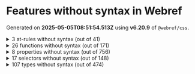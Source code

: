 # Features without syntax in Webref

Generated on **2025-05-05T08:51:54.513Z** using **v6.20.9** of `@webref/css`.


<details>
<summary>3 at-rules without syntax (out of 41)</summary>

- [`@-webkit-keyframes`](https://compat.spec.whatwg.org/#at-ruledef--webkit-keyframes)
- [`@charset`](https://drafts.csswg.org/css-syntax-3/#at-ruledef-charset)
- [`@starting-style`](https://drafts.csswg.org/css-transitions-2/#at-ruledef-starting-style)
</details>


<details>
<summary>26 functions without syntax (out of 171)</summary>

- [`-webkit-image-set()`](https://drafts.csswg.org/css-images-4/#funcdef--webkit-image-set) (dangling)
- [`calc-mix()`](https://drafts.csswg.org/css-values-5/#funcdef-calc-mix) (dangling)
- [`container-progress()`](https://drafts.csswg.org/css-values-5/#funcdef-container-progress) (dangling)
- [`crossorigin()`](https://drafts.csswg.org/css-values-5/#funcdef-request-url-modifier-crossorigin) for `<request-url-modifier>` (dangling)
- [`first-valid()`](https://drafts.csswg.org/css-values-5/#funcdef-first-valid) (dangling)
- [`if()`](https://drafts.csswg.org/css-values-5/#funcdef-if) (dangling)
- [`inherit()`](https://drafts.csswg.org/css-values-5/#funcdef-inherit) (dangling)
- [`integrity()`](https://drafts.csswg.org/css-values-5/#funcdef-request-url-modifier-integrity) for `<request-url-modifier>` (dangling)
- [`media-progress()`](https://drafts.csswg.org/css-values-5/#funcdef-media-progress) (dangling)
- [`mix()`](https://drafts.csswg.org/css-values-5/#funcdef-mix)
- [`progress()`](https://drafts.csswg.org/css-values-5/#funcdef-progress) (dangling)
- [`referrerpolicy()`](https://drafts.csswg.org/css-values-5/#funcdef-request-url-modifier-referrerpolicy) for `<request-url-modifier>` (dangling)
- [`repeat()`](https://drafts.csswg.org/css-gaps-1/#funcdef-repeat-line-color-repeat) for `<repeat-line-color>` (dangling)
- [`repeat()`](https://drafts.csswg.org/css-gaps-1/#funcdef-repeat-line-color-repeat) for `<auto-repeat-line-color>` (dangling)
- [`repeat()`](https://drafts.csswg.org/css-gaps-1/#funcdef-repeat-line-color-repeat) for `<repeat-line-style>` (dangling)
- [`repeat()`](https://drafts.csswg.org/css-gaps-1/#funcdef-repeat-line-color-repeat) for `<auto-repeat-line-style>` (dangling)
- [`repeat()`](https://drafts.csswg.org/css-gaps-1/#funcdef-repeat-line-color-repeat) for `<repeat-line-width>` (dangling)
- [`repeat()`](https://drafts.csswg.org/css-gaps-1/#funcdef-repeat-line-color-repeat) for `<auto-repeat-line-width>` (dangling)
- [`repeat()`](https://drafts.csswg.org/css-grid-2/#funcdef-track-repeat-repeat) for `<track-repeat>` (dangling)
- [`repeat()`](https://drafts.csswg.org/css-grid-2/#funcdef-track-repeat-repeat) for `<auto-repeat>` (dangling)
- [`repeat()`](https://drafts.csswg.org/css-grid-2/#funcdef-track-repeat-repeat) for `<fixed-repeat>` (dangling)
- [`sibling-count()`](https://drafts.csswg.org/css-values-5/#funcdef-sibling-count) (dangling)
- [`sibling-index()`](https://drafts.csswg.org/css-values-5/#funcdef-sibling-index) (dangling)
- [`toggle()`](https://drafts.csswg.org/css-values-5/#funcdef-toggle) (dangling)
- [`transform-mix()`](https://drafts.csswg.org/css-values-5/#funcdef-transform-mix) (dangling)
- [`wcag2()`](https://drafts.csswg.org/css-color-6/#funcdef-contrast-color-wcag2) for `contrast-color()` (dangling)
</details>


<details>
<summary>8 properties without syntax (out of 756)</summary>

- [`-webkit-box-align`](https://compat.spec.whatwg.org/#propdef--webkit-box-align)
- [`-webkit-box-flex`](https://compat.spec.whatwg.org/#propdef--webkit-box-flex)
- [`-webkit-box-ordinal-group`](https://compat.spec.whatwg.org/#propdef--webkit-box-ordinal-group)
- [`-webkit-box-orient`](https://compat.spec.whatwg.org/#propdef--webkit-box-orient)
- [`-webkit-box-pack`](https://compat.spec.whatwg.org/#propdef--webkit-box-pack)
- [`-webkit-user-select`](https://drafts.csswg.org/css-ui-4/#propdef--webkit-user-select)
- [`stop-color`](https://svgwg.org/svg2-draft/pservers.html#StopColorProperty)
- [`stop-opacity`](https://svgwg.org/svg2-draft/pservers.html#StopOpacityProperty)
</details>


<details>
<summary>17 selectors without syntax (out of 148)</summary>

- [`::nth-fragment()`](https://drafts.csswg.org/css-overflow-5/#selectordef-nth-fragment)
- [`::slotted()`](https://drafts.csswg.org/css-scoping-1/#selectordef-slotted)
- [`::view-transition-group()`](https://drafts.csswg.org/css-view-transitions-1/#selectordef-view-transition-group)
- [`::view-transition-image-pair()`](https://drafts.csswg.org/css-view-transitions-1/#selectordef-view-transition-image-pair)
- [`::view-transition-new()`](https://drafts.csswg.org/css-view-transitions-1/#selectordef-view-transition-new)
- [`::view-transition-old()`](https://drafts.csswg.org/css-view-transitions-1/#selectordef-view-transition-old)
- [`:active-view-transition-type()`](https://drafts.csswg.org/css-view-transitions-2/#active-view-transition-type-pseudo)
- [`:current()`](https://drafts.csswg.org/selectors-4/#selectordef-current)
- [`:dir()`](https://drafts.csswg.org/selectors-4/#dir-pseudo)
- [`:has()`](https://drafts.csswg.org/selectors-4/#has-pseudo)
- [`:host-context()`](https://drafts.csswg.org/css-scoping-1/#selectordef-host-context)
- [`:host()`](https://drafts.csswg.org/css-scoping-1/#selectordef-host-function)
- [`:is()`](https://drafts.csswg.org/selectors-4/#matches-pseudo)
- [`:lang()`](https://drafts.csswg.org/selectors-4/#lang-pseudo)
- [`:matches()`](https://drafts.csswg.org/selectors-4/#selectordef-matches)
- [`:not()`](https://drafts.csswg.org/selectors-4/#negation-pseudo)
- [`:where()`](https://drafts.csswg.org/selectors-4/#where-pseudo)
</details>


<details>
<summary>107 types without syntax (out of 474)</summary>

- [`<(-token>`](https://drafts.csswg.org/css-syntax-3/#tokendef-open-paren) (dangling)
- [`<)-token>`](https://drafts.csswg.org/css-syntax-3/#tokendef-close-paren) (dangling)
- [`<[-token>`](https://drafts.csswg.org/css-syntax-3/#tokendef-open-square) (dangling)
- [`<]-token>`](https://drafts.csswg.org/css-syntax-3/#tokendef-close-square) (dangling)
- [`<{-token>`](https://drafts.csswg.org/css-syntax-3/#tokendef-open-curly) (dangling)
- [`<}-token>`](https://drafts.csswg.org/css-syntax-3/#tokendef-close-curly) (dangling)
- [`<absolute-size>`](https://drafts.csswg.org/css2/#value-def-absolute-size)
- [`<age>`](https://drafts.csswg.org/css-speech-1/#typedef-voice-family-age) for `voice-family`
- [`<angle>`](https://drafts.csswg.org/css-values-4/#angle-value)
- [`<any-value>`](https://drafts.csswg.org/css-syntax-3/#typedef-any-value)
- [`<at-keyword-token>`](https://drafts.csswg.org/css-syntax-3/#typedef-at-keyword-token) (dangling)
- [`<at-rule-list>`](https://drafts.csswg.org/css-syntax-3/#typedef-at-rule-list) (dangling)
- [`<attr-unit>`](https://drafts.csswg.org/css-values-5/#typedef-attr-unit)
- [`<bad-string-token>`](https://drafts.csswg.org/css-syntax-3/#typedef-bad-string-token) (dangling)
- [`<bad-url-token>`](https://drafts.csswg.org/css-syntax-3/#typedef-bad-url-token) (dangling)
- [`<basic-shape>`](https://drafts.csswg.org/css-shapes-1/#typedef-basic-shape)
- [`<block-contents>`](https://drafts.csswg.org/css-syntax-3/#typedef-block-contents)
- [`<boolean-expr>`](https://drafts.csswg.org/css-values-5/#typedef-boolean-expr) (dangling)
- [`<border-style>`](https://drafts.csswg.org/css2/#value-def-border-style) (dangling)
- [`<border-width>`](https://drafts.csswg.org/css2/#value-def-border-width) (dangling)
- [`<bottom>`](https://drafts.csswg.org/css2/#value-def-bottom)
- [`<box>`](https://drafts.csswg.org/css-box-4/#typedef-box) (dangling)
- [`<CDC-token>`](https://drafts.csswg.org/css-syntax-3/#typedef-cdc-token) (dangling)
- [`<CDO-token>`](https://drafts.csswg.org/css-syntax-3/#typedef-cdo-token) (dangling)
- [`<colon-token>`](https://drafts.csswg.org/css-syntax-3/#typedef-colon-token) (dangling)
- [`<comma-token>`](https://drafts.csswg.org/css-syntax-3/#typedef-comma-token) (dangling)
- [`<counter-name>`](https://drafts.csswg.org/css-lists-3/#typedef-counter-name)
- [`<counter-style-name>`](https://drafts.csswg.org/css-counter-styles-3/#typedef-counter-style-name)
- [`<custom-ident>`](https://drafts.csswg.org/css-values-4/#identifier-value)
- [`<custom-property-name>`](https://drafts.csswg.org/css-variables-2/#typedef-custom-property-name)
- [`<dashed-function>`](https://drafts.csswg.org/css-mixins-1/#typedef-dashed-function) (dangling)
- [`<dashed-ident>`](https://drafts.csswg.org/css-values-4/#typedef-dashed-ident)
- [`<dashndashdigit-ident>`](https://drafts.csswg.org/css-syntax-3/#typedef-dashndashdigit-ident)
- [`<decibel>`](https://drafts.csswg.org/css-speech-1/#typedef-voice-volume-decibel) for `voice-volume`
- [`<declaration-list>`](https://drafts.csswg.org/css-syntax-3/#typedef-declaration-list)
- [`<declaration-rule-list>`](https://drafts.csswg.org/css-syntax-3/#typedef-declaration-rule-list) (dangling)
- [`<declaration-value>`](https://drafts.csswg.org/css-syntax-3/#typedef-declaration-value)
- [`<delim-token>`](https://drafts.csswg.org/css-syntax-3/#typedef-delim-token) (dangling)
- [`<deprecated-color>`](https://drafts.csswg.org/css-color-4/#typedef-deprecated-color) (dangling)
- [`<dimension-token>`](https://drafts.csswg.org/css-syntax-3/#typedef-dimension-token) (dangling)
- [`<dimension>`](https://drafts.csswg.org/css-values-4/#typedef-dimension)
- [`<eof-token>`](https://drafts.csswg.org/css-syntax-3/#typedef-eof-token) (dangling)
- [`<extension-name>`](https://drafts.csswg.org/css-extensions-1/#typedef-extension-name)
- [`<flex>`](https://drafts.csswg.org/css-grid-2/#typedef-flex)
- [`<font-src-list>`](https://drafts.csswg.org/css-fonts-4/#typedef-font-src-list)
- [`<forgiving-selector-list>`](https://drafts.csswg.org/selectors-4/#typedef-forgiving-selector-list) (dangling)
- [`<frequency>`](https://drafts.csswg.org/css-values-4/#frequency-value)
- [`<function-token>`](https://drafts.csswg.org/css-syntax-3/#typedef-function-token)
- [`<gender>`](https://drafts.csswg.org/css-speech-1/#typedef-voice-family-gender) for `voice-family`
- [`<hash-token>`](https://drafts.csswg.org/css-syntax-3/#typedef-hash-token)
- [`<hex-color>`](https://drafts.csswg.org/css-color-4/#typedef-hex-color)
- [`<id>`](https://drafts.csswg.org/css-ui-4/#typedef-id)
- [`<ident-token>`](https://drafts.csswg.org/css-syntax-3/#typedef-ident-token)
- [`<ident>`](https://drafts.csswg.org/css-values-4/#typedef-ident)
- [`<identifier>`](https://drafts.csswg.org/css2/#value-def-identifier) (dangling)
- [`<integer>`](https://drafts.csswg.org/css-values-4/#integer-value)
- [`<intrinsic-size-keyword>`](https://drafts.csswg.org/css-values-5/#typedef-intrinsic-size-keyword)
- [`<left>`](https://drafts.csswg.org/css2/#value-def-left)
- [`<length>`](https://drafts.csswg.org/css-values-4/#length-value)
- [`<margin-width>`](https://drafts.csswg.org/css2/#value-def-margin-width) (dangling)
- [`<media-query-list>`](https://drafts.csswg.org/mediaqueries-5/#typedef-media-query-list)
- [`<n-dimension>`](https://drafts.csswg.org/css-syntax-3/#typedef-n-dimension)
- [`<named-color>`](https://drafts.csswg.org/css-color-4/#typedef-named-color)
- [`<ndash-dimension>`](https://drafts.csswg.org/css-syntax-3/#typedef-ndash-dimension)
- [`<ndashdigit-dimension>`](https://drafts.csswg.org/css-syntax-3/#typedef-ndashdigit-dimension)
- [`<ndashdigit-ident>`](https://drafts.csswg.org/css-syntax-3/#typedef-ndashdigit-ident)
- [`<number-token>`](https://drafts.csswg.org/css-syntax-3/#typedef-number-token) (dangling)
- [`<number>`](https://drafts.csswg.org/css-values-4/#number-value)
- [`<outline-line-style>`](https://drafts.csswg.org/css-ui-4/#typedef-outline-line-style)
- [`<padding-width>`](https://drafts.csswg.org/css2/#value-def-padding-width) (dangling)
- [`<palette-identifier>`](https://drafts.csswg.org/css-fonts-4/#typedef-font-palette-palette-identifier) for `font-palette`
- [`<palette-mix()>`](https://drafts.csswg.org/css-fonts-4/#typedef-font-palette-palette-mix) for `font-palette`
- [`<percentage-token>`](https://drafts.csswg.org/css-syntax-3/#typedef-percentage-token)
- [`<percentage>`](https://drafts.csswg.org/css-values-4/#percentage-value)
- [`<qualified-rule-list>`](https://drafts.csswg.org/css-syntax-3/#typedef-qualified-rule-list)
- [`<quirky-color>`](https://drafts.csswg.org/css-color-4/#typedef-quirky-color) (dangling)
- [`<quirky-length>`](https://drafts.csswg.org/css-values-4/#typedef-quirky-length) (dangling)
- [`<relative-size>`](https://drafts.csswg.org/css2/#value-def-relative-size)
- [`<resolution>`](https://drafts.csswg.org/css-values-4/#resolution-value)
- [`<right>`](https://drafts.csswg.org/css2/#value-def-right)
- [`<rule-list>`](https://drafts.csswg.org/css-syntax-3/#typedef-rule-list)
- [`<scope-end>`](https://drafts.csswg.org/css-cascade-6/#typedef-scope-end)
- [`<scope-start>`](https://drafts.csswg.org/css-cascade-6/#typedef-scope-start)
- [`<scroll-button-direction>`](https://drafts.csswg.org/css-overflow-5/#typedef-scroll-button-direction)
- [`<scroll-state-feature>`](https://drafts.csswg.org/css-conditional-5/#typedef-scroll-state-feature)
- [`<semicolon-token>`](https://drafts.csswg.org/css-syntax-3/#typedef-semicolon-token) (dangling)
- [`<semitones>`](https://drafts.csswg.org/css-speech-1/#typedef-voice-pitch-semitones) for `voice-pitch`
- [`<shape>`](https://drafts.csswg.org/css2/#value-def-shape) (dangling)
- [`<signed-integer>`](https://drafts.csswg.org/css-syntax-3/#typedef-signed-integer)
- [`<signless-integer>`](https://drafts.csswg.org/css-syntax-3/#typedef-signless-integer)
- [`<size-feature>`](https://drafts.csswg.org/css-conditional-5/#typedef-size-feature)
- [`<string-token>`](https://drafts.csswg.org/css-syntax-3/#typedef-string-token)
- [`<string>`](https://drafts.csswg.org/css-values-4/#string-value)
- [`<style-feature>`](https://drafts.csswg.org/css-conditional-5/#typedef-style-feature)
- [`<system-color>`](https://drafts.csswg.org/css-color-4/#typedef-system-color)
- [`<target-name>`](https://drafts.csswg.org/css-ui-4/#typedef-target-name)
- [`<time>`](https://drafts.csswg.org/css-values-4/#time-value)
- [`<timeline-range-name>`](https://drafts.csswg.org/scroll-animations-1/#typedef-timeline-range-name)
- [`<top>`](https://drafts.csswg.org/css2/#value-def-top)
- [`<transform-function>`](https://drafts.csswg.org/css-transforms-2/#typedef-transform-function)
- [`<unicode-range-token>`](https://drafts.csswg.org/css-syntax-3/#typedef-unicode-range-token)
- [`<uri>`](https://drafts.csswg.org/css2/#value-def-uri)
- [`<url-modifier>`](https://drafts.csswg.org/css-values-4/#typedef-url-modifier)
- [`<url-set>`](https://drafts.csswg.org/css-ui-4/#typedef-cursor-url-set) for `cursor`
- [`<url-token>`](https://drafts.csswg.org/css-syntax-3/#typedef-url-token)
- [`<whitespace-token>`](https://drafts.csswg.org/css-syntax-3/#typedef-whitespace-token) (dangling)
- [`<zero>`](https://drafts.csswg.org/css-values-4/#zero-value)
</details>
